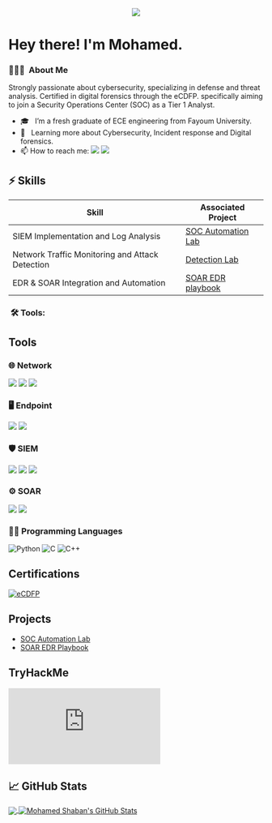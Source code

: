 
<p align="center"><img src="https://i.imgur.com/A6bWGFl.gif"/></p>



# Hey there! I'm Mohamed.


<h3> 👨🏻‍💻 &nbsp;About Me </h3>

Strongly passionate about cybersecurity, specializing in defense and threat analysis. Certified in digital forensics through the eCDFP. specifically aiming to join a Security Operations Center (SOC) as a Tier 1 Analyst.

- 🎓 &nbsp; I’m a fresh graduate of ECE engineering from Fayoum University. 
- 💼 &nbsp; Learning more about Cybersecurity, Incident response and Digital forensics.
- 📫 How to reach me: [<img src="https://img.shields.io/badge/-LinkedIn-333333?&style=flat&logo=LinkedIn&logoColor=white" />](https://www.linkedin.com/in/msferhet) [<img src="https://img.shields.io/badge/-Gmail-333333?style=flat&logo=gmail&logoColor=#D14836" />](mailto:msferhet118@gmail.com)


## ⚡ Skills

| Skill                                         | Associated Project         |
|-----------------------------------------------|----------------------------|
| SIEM Implementation and Log Analysis         | [SOC Automation Lab](https://github.com/ms-ferhat/SOC-Automation-Lab) |
| Network Traffic Monitoring and Attack Detection | <a href="https://google.com">Detection Lab</a>|
| EDR & SOAR Integration and Automation     | [SOAR EDR playbook](https://github.com/ms-ferhat/SOAR-EDR-Playbook) |


<h3>  &nbsp;🛠️ Tools:</h3>

## Tools

### 🌐 Network
<div>
    <img src="https://img.shields.io/badge/-Wireshark-1679A7?&style=flat&logo=Wireshark&logoColor=white" />
    <img src="https://img.shields.io/badge/-Suricata-EF3B2D?&style=flat&logo=Suricata&logoColor=white" />
    <img src="https://img.shields.io/badge/-Zeek-777BB4?&style=flag&logo=Zeek&logoColor=white" />
</div>

### 🖥️ Endpoint
<div>
    <img src="https://img.shields.io/badge/-Velociraptor-4B275F?&style=flat&logo=Velociraptor&logoColor=white" />
     <img src="https://img.shields.io/badge/-LimaCharlie-000000?&style=flat&logo=OpenSearch&logoColor=white" />
</div>

### 🛡️ SIEM
<div>
    <img src="https://img.shields.io/badge/-Splunk-000000?&style=flat&logo=Splunk&logoColor=white" />
    <img src="https://img.shields.io/badge/-Elastic-005571?&style=flat&logo=Elastic&logoColor=white" />
    <img src="https://img.shields.io/badge/-Wazuh-0265C0?&style=flat&logo=Wazuh&logoColor=white" />
</div>

### ⚙️ SOAR
<div>
    <img src="https://img.shields.io/badge/-Tines-3C3C3C?&style=flat&logo=Tinder&logoColor=white" />
    <img src="https://img.shields.io/badge/-Shuffle-FF6B6B?&style=flat&logo=Workflow&logoColor=white" />
</div>

### 👨‍💻 Programming Languages  

![Python](https://img.shields.io/badge/-Python-333333?style=flat&logo=python)
![C](https://img.shields.io/badge/-C-black?style=flat-square&logo=c)
![C++](https://img.shields.io/badge/-C++-333333?style=flat&logo=C%2B%2B&logoColor=00599C)

## Certifications
[![eCDFP](https://img.shields.io/badge/-eCDFP-333333?style=flat&logo=Microsoft-Academic&logoColor=white)](https://certs.ine.com/dcebf235-1a09-4439-ab30-b2253567c4e2#acc.BzuwLRpt)


## Projects

- [SOC Automation Lab](https://github.com/ms-ferhat/SOC-Automation-Lab)
- [SOAR EDR Playbook](https://github.com/ms-ferhat/SOAR-EDR-Playbook)




## TryHackMe
<iframe src="https://tryhackme.com/api/v2/badges/public-profile?userPublicId=3514108" style='border:none;'></iframe>

## &#x1f4c8; GitHub Stats



<a href="https://github.com/ms-ferhat/ms-ferhat">
  <img align="center" src="https://github-readme-stats.vercel.app/api/top-langs/?username=ms-ferhat&hide=java,html,tex&title_color=ffffff&text_color=c9cacc&icon_color=2bbc8a&bg_color=1d1f21&langs_count=3" />
</a>
<a href="https://github.com/ms-ferhat">
  <img align="center" src="https://github-readme-stats.vercel.app/api?username=ms-ferhat&show_icons=true&line_height=27&count_private=true&title_color=ffffff&text_color=c9cacc&icon_color=2bbc8a&bg_color=1d1f21" alt="Mohamed Shaban's GitHub Stats" />
</a>





